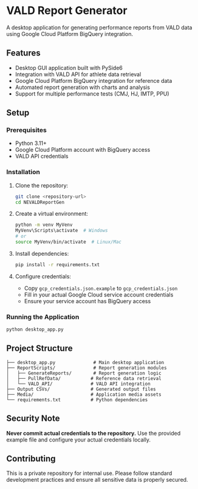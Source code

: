 # VALD Report Generator

A desktop application for generating performance reports from VALD data using Google Cloud Platform BigQuery integration.

## Features

- Desktop GUI application built with PySide6
- Integration with VALD API for athlete data retrieval
- Google Cloud Platform BigQuery integration for reference data
- Automated report generation with charts and analysis
- Support for multiple performance tests (CMJ, HJ, IMTP, PPU)

## Setup

### Prerequisites

- Python 3.11+
- Google Cloud Platform account with BigQuery access
- VALD API credentials

### Installation

1. Clone the repository:
   ```bash
   git clone <repository-url>
   cd NEVALDReportGen
   ```

2. Create a virtual environment:
   ```bash
   python -m venv MyVenv
   MyVenv\Scripts\activate  # Windows
   # or
   source MyVenv/bin/activate  # Linux/Mac
   ```

3. Install dependencies:
   ```bash
   pip install -r requirements.txt
   ```

4. Configure credentials:
   - Copy `gcp_credentials.json.example` to `gcp_credentials.json`
   - Fill in your actual Google Cloud service account credentials
   - Ensure your service account has BigQuery access

### Running the Application

```bash
python desktop_app.py
```

## Project Structure

```
├── desktop_app.py              # Main desktop application
├── ReportScripts/              # Report generation modules
│   ├── GenerateReports/        # Report generation logic
│   ├── PullRefData/           # Reference data retrieval
│   └── VALD_API/              # VALD API integration
├── Output CSVs/               # Generated output files
├── Media/                     # Application media assets
└── requirements.txt           # Python dependencies
```

## Security Note

**Never commit actual credentials to the repository.** Use the provided example file and configure your actual credentials locally.

## Contributing

This is a private repository for internal use. Please follow standard development practices and ensure all sensitive data is properly secured.
